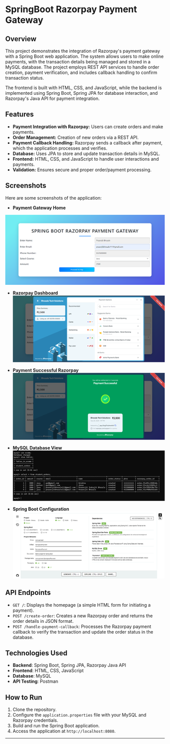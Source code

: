 # SpringBoot Razorpay Payment Gateway

## Overview

This project demonstrates the integration of Razorpay's payment gateway with a Spring Boot web application. The system allows users to make online payments, with the transaction details being managed and stored in a MySQL database. The project employs REST API services to handle order creation, payment verification, and includes callback handling to confirm transaction status.

The frontend is built with HTML, CSS, and JavaScript, while the backend is implemented using Spring Boot, Spring JPA for database interaction, and Razorpay's Java API for payment integration.

## Features

- **Payment Integration with Razorpay:** Users can create orders and make payments.
- **Order Management:** Creation of new orders via a REST API.
- **Payment Callback Handling:** Razorpay sends a callback after payment, which the application processes and verifies.
- **Database:** Uses JPA to store and update transaction details in MySQL.
- **Frontend:** HTML, CSS, and JavaScript to handle user interactions and payments.
- **Validation:** Ensures secure and proper order/payment processing.

## Screenshots

Here are some screenshots of the application:

- **Payment Gateway Home**  
<img src="Photos/1.png" alt="Home" style="max-width: 100%; height: auto;"/>

- **Razorpay Dashboard**  
  <img src="Photos/2.png" alt="Home" style="max-width: 100%; height: auto;"/>

- **Payment Successful Razorpay**  
  <img src="Photos/3.png" alt="Home" style="max-width: 100%; height: auto;"/>  

- **MySQL Database View**  
  ![MySQL Database](photos/5%20mysql%20db.png)

- **Spring Boot Configuration**  
  ![SpringBoot Config](photos/6%20springboot%20config.png)

## API Endpoints

- `GET /`: Displays the homepage (a simple HTML form for initiating a payment).
- `POST /create-order`: Creates a new Razorpay order and returns the order details in JSON format.
- `POST /handle-payment-callback`: Processes the Razorpay payment callback to verify the transaction and update the order status in the database.

## Technologies Used

- **Backend**: Spring Boot, Spring JPA, Razorpay Java API
- **Frontend**: HTML, CSS, JavaScript
- **Database**: MySQL
- **API Testing**: Postman

## How to Run

1. Clone the repository.
2. Configure the `application.properties` file with your MySQL and Razorpay credentials.
3. Build and run the Spring Boot application.
4. Access the application at `http://localhost:8080`.

---

